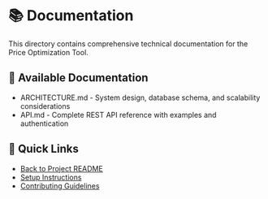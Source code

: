# 📚 Documentation

This directory contains comprehensive technical documentation for the Price Optimization Tool.

## 📖 Available Documentation

- ARCHITECTURE.md - System design, database schema, and scalability considerations
- API.md - Complete REST API reference with examples and authentication

## 🎯 Quick Links

- [Back to Project README](../README.md)
- [Setup Instructions](../README.md#quick-start)
- [Contributing Guidelines](../README.md#contributing)